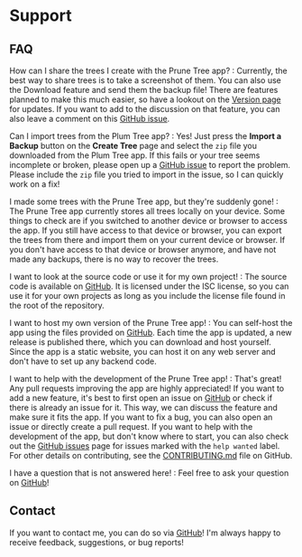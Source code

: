 # Support

## FAQ

How can I share the trees I create with the Prune Tree app?
:   Currently, the best way to share trees is to take a screenshot of them. You can also use the Download feature and
    send them the backup file! There are features planned to make this much easier, so have a lookout on the 
    [Version page](/version) for updates. If you want to add to the discussion on that feature, you can also leave a 
    comment on this [GitHub issue](https://github.com/TrueKuehli/PruneTree/issues/37).

Can I import trees from the Plum Tree app?
:   Yes! Just press the **Import a Backup** button on the **Create Tree** page and select the `zip` file you downloaded
    from the Plum Tree app. If this fails or your tree seems incomplete or broken, please open up a 
    [GitHub issue](https://github.com/TrueKuehli/PruneTree/issues/new/choose) to report the problem. Please include the
    `zip` file you tried to import in the issue, so I can quickly work on a fix!

I made some trees with the Prune Tree app, but they're suddenly gone!
:   The Prune Tree app currently stores all trees locally on your device. Some things to check are if you switched to
    another device or browser to access the app. If you still have access to that device or browser, you can export the
    trees from there and import them on your current device or browser. If you don't have access to that device or
    browser anymore, and have not made any backups, there is no way to recover the trees.

I want to look at the source code or use it for my own project!
:   The source code is available on [GitHub](https://github.com/TrueKuehli/PruneTree). It is licensed under the ISC
    license, so you can use it for your own projects as long as you include the license file found in the root of the
    repository.

I want to host my own version of the Prune Tree app!
:   You can self-host the app using the files provided on [GitHub](https://github.com/TrueKuehli/PruneTree/releases).
    Each time the app is updated, a new release is published there, which you can download and host yourself. Since the
    app is a static website, you can host it on any web server and don't have to set up any backend code.

I want to help with the development of the Prune Tree app!
:   That's great! Any pull requests improving the app are highly appreciated! If you want to add a new feature, it's
    best to first open an issue on [GitHub](https://github.com/TrueKuehli/PruneTree/issues/new/choose) or check if 
    there is already an issue for it. This way, we can discuss the feature and make sure it fits the app. If you want 
    to fix a bug, you can also open an issue or directly create a pull request. If you want to help with the 
    development of the app, but don't know where to start, you can also check out the 
    [GitHub issues](https://github.com/TrueKuehli/PruneTree/issues) page for issues marked with the `help wanted` label.
    For other details on contributing, see the 
    [CONTRIBUTING.md](https://github.com/TrueKuehli/PruneTree/blob/main/CONTRIBUTING.md) file on GitHub.

I have a question that is not answered here!
:   Feel free to ask your question on [GitHub](https://github.com/TrueKuehli/PruneTree/issues/new/choose)!

## Contact

If you want to contact me, you can do so via [GitHub](https://github.com/TrueKuehli/PruneTree)! I'm always happy to
receive feedback, suggestions, or bug reports!
